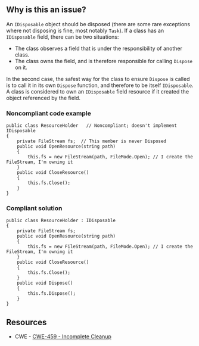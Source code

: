 ## Why is this an issue?

An `IDisposable` object should be disposed (there are some rare exceptions where not disposing is fine, most notably `Task`).
If a class has an `IDisposable` field, there can be two situations:

-  The class observes a field that is under the responsibility of another class.
-  The class owns the field, and is therefore responsible for calling `Dispose` on it.

In the second case, the safest way for the class to ensure `Dispose` is called is to call it in its own `Dispose` function,
and therefore to be itself `IDisposable`. A class is considered to own an `IDisposable` field resource if it created the object
referenced by the field.

### Noncompliant code example

    public class ResourceHolder   // Noncompliant; doesn't implement IDisposable
    {
        private FileStream fs;  // This member is never Disposed
        public void OpenResource(string path)
        {
            this.fs = new FileStream(path, FileMode.Open); // I create the FileStream, I'm owning it
        }
        public void CloseResource()
        {
            this.fs.Close();
        }
    }

### Compliant solution

    public class ResourceHolder : IDisposable
    {
        private FileStream fs;
        public void OpenResource(string path)
        {
            this.fs = new FileStream(path, FileMode.Open); // I create the FileStream, I'm owning it
        }
        public void CloseResource()
        {
            this.fs.Close();
        }
        public void Dispose()
        {
            this.fs.Dispose();
        }
    }

## Resources

-  CWE - [CWE-459 - Incomplete Cleanup](https://cwe.mitre.org/data/definitions/459)